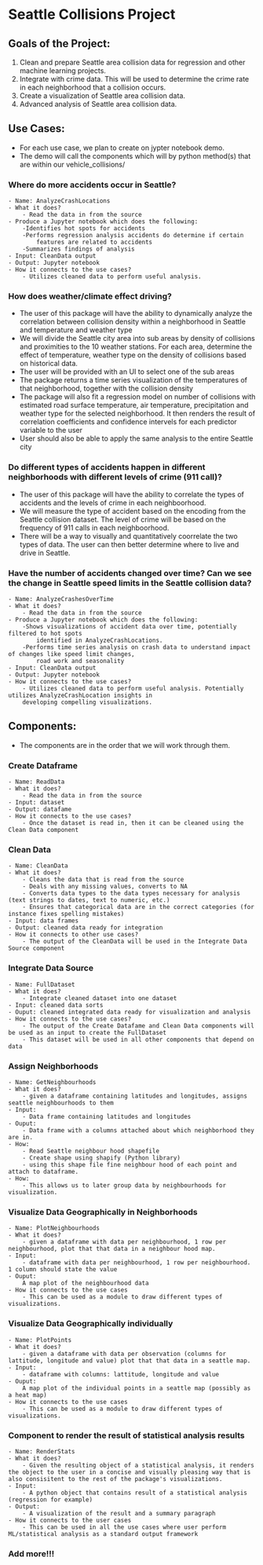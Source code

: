 # Seattle Collisions Project 

## Goals of the Project:

1. Clean and prepare Seattle area collision data for regression and other machine learning projects. 
2. Integrate with crime data. This will be used to determine the crime rate in each neighborhood that a collision occurs. 
3. Create a visualization of Seattle area collision data. 
4. Advanced analysis of Seattle area collision data. 

## Use Cases:

- For each use case, we plan to create on jypter notebook demo. 
- The demo will call the components which will by python method(s) that are within our vehicle_collisions/

### Where do more accidents occur in Seattle?

    - Name: AnalyzeCrashLocations
    - What it does?
        - Read the data in from the source 
	- Produce a Jupyter notebook which does the following:
		-Identifies hot spots for accidents
		-Performs regression analysis accidents do determine if certain
			features are related to accidents
		-Summarizes findings of analysis
    - Input: CleanData output
    - Output: Jupyter notebook
    - How it connects to the use cases?
        - Utilizes cleaned data to perform useful analysis.

### How does weather/climate effect driving?

* The user of this package will have the ability to dynamically analyze the correlation between collision density within a neighborhood in Seattle and temperature and weather type
* We will divide the Seattle city area into sub areas by density of collisions and proximities to the 10 weather stations. For each area, determine the effect of temperature, weather type on the density of collisions based on historical data.
* The user will be provided with an UI to select one of the sub areas
* The package returns a time series visualization of the temperatures of that neighborhood, together with the collision density
* The package will also fit a regression model on number of collisions with estimated road surface temperature, air temperature, precipitation and weather type for the selected neighborhood. It then renders the result of correlation coefficients and confidence intervels for each predictor variable to the user
* User should also be able to apply the same analysis to the entire Seattle city

### Do different types of accidents happen in different neighborhoods with different levels of crime (911 call)?

* The user of this package will have the ability to correlate the types of accidents and the levels of crime in each neighboorhood. 
* We will measure the type of accident based on the encoding from the Seattle collision dataset. The level of crime will be based on the frequency of 911 calls in each neighboorhood. 
* There will be a way to visually and quantitatively coorrelate the two types of data. The user can then better determine where to live and drive in Seattle. 

### Have the number of accidents changed over time? Can we see the change in Seattle speed limits in the Seattle collision data?

    - Name: AnalyzeCrashesOverTime
    - What it does?
        - Read the data in from the source 
	- Produce a Jupyter notebook which does the following:
		-Shows visualizations of accident data over time, potentially filtered to hot spots
			identified in AnalyzeCrashLocations.
		-Performs time series analysis on crash data to understand impact of changes like speed limit changes,
			road work and seasonality
    - Input: CleanData output
    - Output: Jupyter notebook
    - How it connects to the use cases?
        - Utilizes cleaned data to perform useful analysis. Potentially utilizes AnalyzeCrashLocation insights in
		developing compelling visualizations.

## Components:

- The components are in the order that we will work through them. 

### Create Dataframe 

    - Name: ReadData
    - What it does?
        - Read the data in from the source
    - Input: dataset 
    - Output: datafame 
    - How it connects to the use cases?
        - Once the dataset is read in, then it can be cleaned using the Clean Data component 

### Clean Data

    - Name: CleanData
    - What it does?
        - Cleans the data that is read from the source 
        - Deals with any missing values, converts to NA 
        - Converts data types to the data types necessary for analysis (text strings to dates, text to numeric, etc.)
        - Ensures that categorical data are in the correct categories (for instance fixes spelling mistakes)
    - Input: data frames 
    - Output: cleaned data ready for integration
    - How it connects to other use cases?
        - The output of the CleanData will be used in the Integrate Data Source component 

### Integrate Data Source 

    - Name: FullDataset
    - What it does?
        - Integrate cleaned dataset into one dataset   
    - Input: cleaned data sorts 
    - Ouput: cleaned integrated data ready for visualization and analysis 
    - How it connects to the use cases? 
        - The output of the Create Datafame and Clean Data components will be used as an input to create the FullDataset 
        - This dataset will be used in all other components that depend on data 

### Assign Neighborhoods 

    - Name: GetNeighbourhoods
    - What it does?
        - given a dataframe containing latitudes and longitudes, assigns seattle neighbourhoods to them
    - Input:
        - Data frame containing latitudes and longitudes
    - Ouput:
        - Data frame with a columns attached about which neighborhood they are in.
    - How:
        - Read Seattle neighbour hood shapefile
        - Create shape using shapify (Python library)
        - using this shape file fine neighbour hood of each point and attach to dataframe.
    - How:
        - This allows us to later group data by neighbourhoods for visualization.

### Visualize Data Geographically in Neighborhoods 

    - Name: PlotNeighbourhoods
    - What it does?
        - given a dataframe with data per neighbourhood, 1 row per neighbourhood, plot that that data in a neighbour hood map.
    - Input:
        - dataframe with data per neighbourhood, 1 row per neighbourhood. 1 column should state the value
    - Ouput:
        A map plot of the neighbourhood data
    - How it connects to the use cases  
        - This can be used as a module to draw different types of visualizations.

### Visualize Data Geographically individually 

    - Name: PlotPoints
    - What it does?
        - given a dataframe with data per observation (columns for lattitude, longitude and value) plot that that data in a seattle map.
    - Input:
        - dataframe with columns: lattitude, longitude and value
    - Ouput:
        A map plot of the individual points in a seattle map (possibly as a heat map)
    - How it connects to the use cases  
        - This can be used as a module to draw different types of visualizations.

### Component to render the result of statistical analysis results
    - Name: RenderStats
    - What it does?
        - Given the resulting object of a statistical analysis, it renders the object to the user in a concise and visually pleasing way that is also consisitent to the rest of the package's visualizations.
    - Input:
        - A python object that contains result of a statistical analysis (regression for example)
    - Output:
        - A visualization of the result and a summary paragraph
    - How it connects to the user cases
        - This can be used in all the use cases where user perform ML/statistical analysis as a standard output framework
         
### Add more!!! 